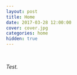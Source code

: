 ```yaml
---
layout: post
title: Home
date: 2017-03-28 12:00:00
cover: cover.jpg
categories: home
hidden: true
---
```


$~$

_Test._
